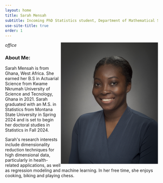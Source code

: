 ```yaml
---
layout: home
title: Sarah Mensah
subtitle: Incoming PhD Statistics student, Department of Mathematical Sciences, Montana State University
use-site-title: true
order: 1
---
```


<p>
<img align="right" src="/images/prof_pic.jpg" alt="" width="320">
<em>office</em>
</p>


### About Me:


Sarah Mensah is from Ghana, West Africa. She earned her B.S in Actuarial Science from Kwame Nkrumah 
University of Science and Tecnology, Ghana in 2021. Sarah graduated with an M.S. in Statistics from 
Montana State University in Spring 2024 and is set to begin her doctoral studies in Statistics in Fall 2024.


Sarah's research interests include dimensionality reduction techniques for high dimensional data, particularly 
in health-related applications, as well as regression modeling and machine learning. In her free time, she enjoys
 cooking, biking and playing chess.





